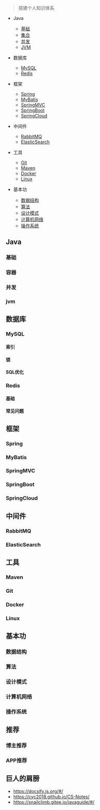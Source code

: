 > 搭建个人知识体系

* Java
  * [基础](#基础)
  * [集合](#容器)
  * [并发](#并发)
  * [JVM](#JVM)

* 数据库
  * [MySQL](#MySQL)
  * [Redis](#Redis)

* 框架
  * [Spring](#Spring)
  * [MyBatis](#MyBatis)
  * [SpringMVC](#SpringMVC)
  * [SpringBoot](#SpringBoot)
  * [SpringCloud](#SpringCloud)

* 中间件
  * [RabbitMQ](#RabbtiMQ)
  * [ElasticSearch](#ElasticSearch)

* 工具
  * [Git](#Git)
  * [Maven](#Maven)
  * [Docker](#Docker)
  * [Linux](#Linux)

* 基本功
  * [数据结构](#数据结构)
  * [算法](#算法)
  * [设计模式](#设计模式) 
  * [计算机网络](#计算机网络)
  * [操作系统](#操作系统)


## Java

### 基础

### 容器

### 并发

### jvm

## 数据库

### MySQL

#### 索引

#### 锁

#### SQL优化

### Redis

#### 基础

#### 常见问题

## 框架

### Spring

### MyBatis

### SpringMVC

### SpringBoot

### SpringCloud

## 中间件

### RabbitMQ

### ElasticSearch

## 工具

### Maven

### Git

### Docker

### Linux

## 基本功

### 数据结构

### 算法

### 设计模式

### 计算机网络

### 操作系统

## 推荐

### 博主推荐

### APP推荐


## 巨人的肩膀
* https://docsify.js.org/#/
* https://cyc2018.github.io/CS-Notes/ 
* https://snailclimb.gitee.io/javaguide/#/

